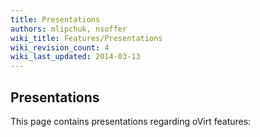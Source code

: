 ```yaml
---
title: Presentations
authors: mlipchuk, nsoffer
wiki_title: Features/Presentations
wiki_revision_count: 4
wiki_last_updated: 2014-03-13
---
```


## Presentations

This page contains presentations regarding oVirt features:
